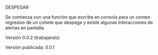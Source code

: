 DESPEGAR

Se comienza con una función que escribe en consola para un conteo regresivo de un cohete que despega y existe algunas interacciones de alertas en pantalla.

Versión 0.0.2 (trabajando)

Versión publicada: 0.0.1
